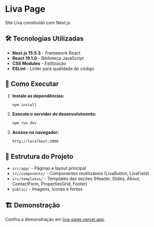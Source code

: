 # Liva Page

Site Liva construído com Next.js.

## 🛠️ Tecnologias Utilizadas

- **Next.js 15.5.3** - Framework React
- **React 19.1.0** - Biblioteca JavaScript
- **CSS Modules** - Estilização
- **ESLint** - Linter para qualidade do código

## 🚀 Como Executar

1. **Instale as dependências:**

   ```bash
   npm install
   ```

2. **Execute o servidor de desenvolvimento:**

   ```bash
   npm run dev
   ```

3. **Acesse no navegador:**
   ```
   http://localhost:3000
   ```

## 📁 Estrutura do Projeto

- `src/app/` - Páginas e layout principal
- `src/components/` - Componentes reutilizáveis (LivaButton, LivaField)
- `src/templates/` - Templates das seções (Header, Slides, About, ContactForm, PropertiesGrid, Footer)
- `public/` - Imagens, ícones e fontes

## 🏗️ Demonstração

Confira a demonstração em [liva-page.vercel.app](https://liva-page.vercel.app).
